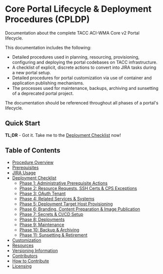# Core Portal Lifecycle & Deployment Procedures (CPLDP)

Documentation about the complete TACC ACI-WMA Core v2 Portal lifecycle.

This documentation includes the following:

- Detailed procedures used in planning, resourcing, provisioning, configuring and deploying the portal codebases on TACC infrastructure.
- A checklist of explicit, discrete actions to convert into JIRA tasks during a new portal setup.
- Detailed procedures for portal customization via use of container and application publishing mechanisms.
- The processes used for maintenance, backups, archiving and sunsetting of a deprecated portal project.

The documentation should be referenced throughout all phases of a portal's lifecycle.

## Quick Start

**TL;DR** - Got it. Take me to the [Deployment Checklist](pages/checklist.md) now!

## Table of Contents

- [Procedure Overview](pages/overview.md)
- [Prerequisites](pages/prerequisites.md)
- [JIRA Usage](pages/jira-usage.md)
- [Deployment Checklist](pages/checklist.md)
    - [Phase 1: Administrative Prerequisite Actions](pages/phase_01.md)
    - [Phase 2: Resource Requests, SSH Certs & CPS Exceptions](pages/phase_02.md)
    - [Phase 3: OAuth Tenant](pages/phase_03.md)
    - [Phase 4: Related Services & Systems](pages/phase_04.md)
    - [Phase 5: Deployment Target Host Provisioning](pages/phase_05.md)
    - [Phase 6: Branding, Content Preparation & Image Publication](pages/phase_06.md)
    - [Phase 7: Secrets & CI/CD Setup](pages/phase_07.md)
    - [Phase 8: Deployments](pages/phase_08.md)
    - [Phase 9: Maintenance](pages/phase_09.md)
    - [Phase 10: Backup & Archiving](pages/phase_10.md)
    - [Phase 11: Sunsetting & Retirement](pages/phase_11.md)
- [Customization ](pages/customization.md)
- [Resources](pages/resources.md)
- [Versioning Information](pages/versioning-information.md)
- [Contributors](pages/contributors.md)
- [How to Contribute](pages/how-to-contribute.md)
- [Licensing](pages/licensing.md)
